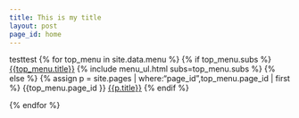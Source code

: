 ```yaml
---
title: This is my title
layout: post
page_id: home
---
```


testtest
  {% for top_menu in site.data.menu %}
     {% if top_menu.subs %}
           <a title=“{{top_menu.title}}” href=“#”
              data-target=“#” data-toggle=“dropdown”
              class=“dropdown-toggle”>{{top_menu.title}}<span class=“caret”></span></a>
               {% include menu_ul.html subs=top_menu.subs %}
           {% else %}
               {% assign p = site.pages | where:“page_id”,top_menu.page_id  | first %}
               {{top_menu.page_id }}
           <a title=“{{p.title}}” href=“{{p.url}}“>{{p.title}}</a>
           {% endif %}

  {% endfor %}
